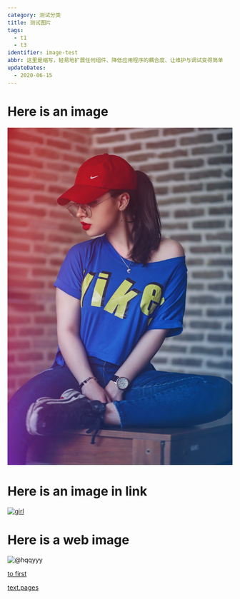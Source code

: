 ```yaml
---
category: 测试分类
title: 测试图片
tags:
  - t1
  - t3
identifier: image-test
abbr: 这里是缩写，轻易地扩展任何组件、降低应用程序的耦合度、让维护与调试变得简单
updateDates:
  - 2020-06-15
---
```

# Here is an image
![girl](girl.jpg)

# Here is an image in link
[![girl](/Users/junso/Desktop/stella/content/posts/girl.jpg)](htts://www.google.com)

# Here is a web image
![@hqqyyy](https://ww4.sinaimg.cn/bmiddle/a2ca645agy1fgcndozmezj21ey1me4n4.jpg)

[to first](./test.md)

[text.pages](/.text.pages)